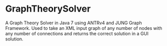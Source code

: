 GraphTheorySolver
=================

A Graph Theory Solver in Java 7 using ANTRv4 and JUNG Graph Framework.  Used to take an XML input graph of any number of nodes with any number of connections and returns the correct solution in a GUI solution.
